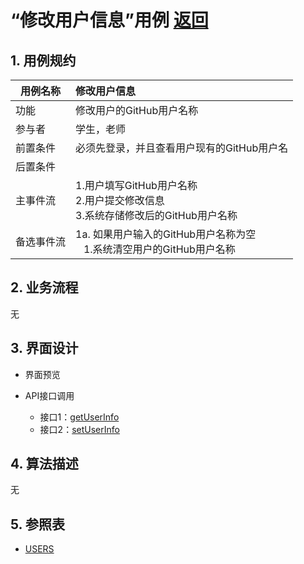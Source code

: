 # “修改用户信息”用例 [返回](README.md)
## 1. 用例规约

|用例名称|修改用户信息|
|-------|:-------------|
|功能|修改用户的GitHub用户名称|
|参与者|学生，老师|
|前置条件|必须先登录，并且查看用户现有的GitHub用户名|
|后置条件| |
|主事件流| 1.用户填写GitHub用户名称 <br/> 2.用户提交修改信息 <br/>3.系统存储修改后的GitHub用户名称|
|备选事件流|1a. 如果用户输入的GitHub用户名称为空 <br/>&nbsp;&nbsp; 1.系统清空用户的GitHub用户名称|

## 2. 业务流程
无

## 3. 界面设计
- 界面预览

- API接口调用
    - 接口1：[getUserInfo](获取用户信息api.md)
    - 接口2：[setUserInfo](修改用户信息api.md)
    
## 4. 算法描述
无
    
## 5. 参照表
- [USERS](数据库实现.md/#USERS)

